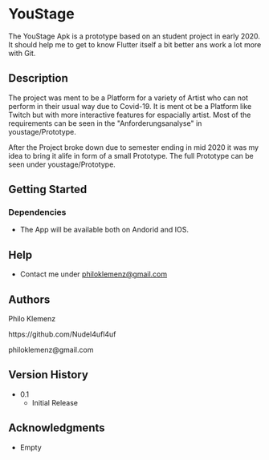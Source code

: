 # YouStage

The YouStage Apk is a prototype based on an student project in early 2020. 
It should help me to get to know Flutter itself a bit better ans work a lot more with Git. 

## Description

The project was ment to be a Platform for a variety of Artist who can not perform in their usual way due to Covid-19.
It is ment ot be a Platform like Twitch but with more interactive features for espacially artist. 
Most of the requirements can be seen in the "Anforderungsanalyse" in youstage/Prototype.

After the Project broke down due to semester ending in mid 2020 it was my idea to bring it alife in form of a small Prototype. The full Prototype can be seen under youstage/Prototype.

## Getting Started

### Dependencies

* The App will be available both on Andorid and IOS.


## Help

* Contact me under philoklemenz@gmail.com

## Authors

<p> Philo Klemenz </p>
<p> https://github.com/Nudel4ufl4uf </p>
<p> philoklemenz@gmail.com </p>

## Version History

* 0.1
    * Initial Release


## Acknowledgments

* Empty
